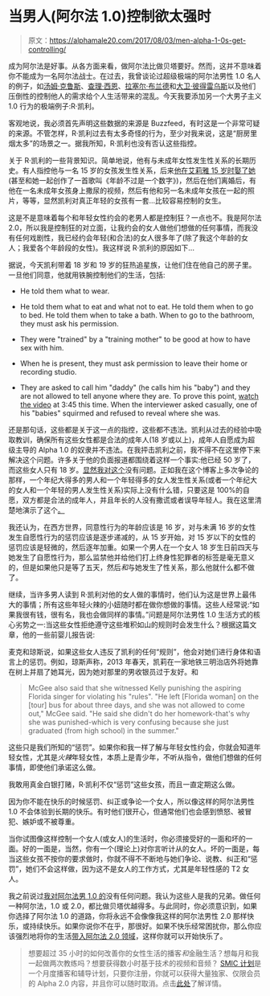 # 当男人(阿尔法 1.0)控制欲太强时

> 原文：<https://alphamale20.com/2017/08/03/men-alpha-1-0s-get-controlling/>

成为阿尔法是好事。从各方面来看，做阿尔法比做贝塔要好。然而，这并不意味着你不能成为一名阿尔法战士。在过去，我曾谈论过超级极端的阿尔法男性 1.0 名人的例子，如[汤姆·克鲁斯](https://blackdragonblog.com/2012/07/06/tom-cruise-and-katie-holmes-divorce/)、[查理·西恩](https://blackdragonblog.com/2011/03/06/ultimate-example-of-a-male-gone-too-alpha-charlie-sheen/)、[拉塞尔·布兰德](https://blackdragonblog.com/2012/01/05/katy-perry-and-russel-brands-divorce-a-valuable-lesson-in-nre/)和[大卫·彼得雷乌斯](https://blackdragonblog.com/2012/11/12/david-petraeus-affair/)以及他们压倒性的控制他人的需求给个人生活带来的混乱。今天我要添加另一个大男子主义 1.0 行为的极端例子:R·凯利。

客观地说，我必须首先声明这些数据的来源是 Buzzfeed，有时这是一个非常可疑的来源。不管怎样，R·凯利过去有太多奇怪的行为，至少对我来说，这是“厨房里烟太多”的场景之一。据我所知，R·凯利也没有否认这些指控。

关于 R·凯利的一些背景知识。简单地说，他有与未成年女性发生性关系的长期历史。有人指控他与一名 15 岁的女孩发生性关系，后来[他在艾莉雅 15 岁时娶了她](https://en.wikipedia.org/wiki/R._Kelly#Illegal_marriage)(甚至和她一起创作了一首歌叫《年龄不过是一个数字》)，然后在他们离婚后，有他在一名未成年女孩身上撒尿的视频，然后有他和另一名未成年女孩在一起的照片，等等，显然凯利对真正年轻的女孩有一套...比较容易控制的女生。

这是不是意味着每个和年轻女性约会的老男人都是控制狂？一点也不。我是阿尔法 2.0，所以我是控制狂的对立面，让我约会的女人做他们想做的任何事情，而我没有任何戏剧性，我已经约会年轻(和合法)的女人很多年了(除了我这个年龄的女人；我爱各个年龄段的女性)。我这样说 R·凯利的原因如下...

据说，今天凯利带着 18 岁和 19 岁的狂热追星族，让他们住在他自己的房子里。一旦他们同意，他就用铁腕控制他们的生活，包括:

*   He told them what to wear.

*   He told them what to eat and what not to eat. He told them when to go to bed. He told them when to take a bath. When to go to the bathroom, they must ask his permission.

*   They were "trained" by a "training mother" to be good at how to have sex with him.

*   When he is present, they must ask permission to leave their home or recording studio.

*   They are asked to call him "daddy" (he calls him his "baby") and they are not allowed to tell anyone where they are. To prove this point, [watch the video](https://www.youtube.com/watch?v=y1uwplPX9Vg) at 3:45 this time. When the interviewer asked casually, one of his "babies" squirmed and refused to reveal where she was.

还是那句话，这些都是关于这一点的指控，这些都不违法。凯利从过去的经验中吸取教训，确保所有这些女性都是合法的成年人(18 岁或以上)，成年人自愿成为超级主导的 Alpha 1.0 的奴隶并不违法。在我抨击凯利之前，我不得不在这里停下来解决这个问题。许多关于他的负面报道都围绕着这样一个事实:他已经 50 岁了，而这些女人只有 18 岁。[显然我对这个](http://www.older-men-younger-women.com)没有问题。正如我在这个博客上多次争论的那样，一个年纪大得多的男人和一个年轻得多的女人发生性关系(或者一个年纪大的女人和一个年轻的男人发生性关系)实际上没有什么错，只要这是 100%的自愿，双方都是合法的成年人，并且年长的人没有撒谎或者误导年轻人。我在这里清楚地演示了这个[。](https://blackdragonblog.com/2015/05/07/objections-to-younger-women-with-older-men/)

我还认为，在西方世界，同意性行为的年龄应该是 16 岁，对与未满 16 岁的女性发生自愿性行为的惩罚应该是逐步递减的，从 15 岁开始，对 15 岁以下的女性的惩罚应该是轻微的，然后逐年加重。如果一个男人在一个女人 18 岁生日前四天与她发生了自愿性行为，那么监禁他并给他们打上终身性犯罪者的标签是毫无意义的，但是如果他只是等了五天，然后*和*与她发生了性关系，那么他就什么都不做了。

继续，当许多男人读到 R·凯利对他的女人做的事情时，他们认为这是世界上最伟大的事情；所有这些年轻火辣的小妞随时都在做你想做的事情。这些人经常说:“如果我很有钱，很有名，我也会做同样的事情。”问题是阿尔法男性 1.0 生活方式的核心劣势之一:当这些女性拒绝遵守这些堆积如山的规则时会发生什么？根据这篇文章，他的一些前婴儿报告说:

麦克和琼斯说，如果这些女人违反了凯利的任何“规则”，他会对她们进行身体和语言上的惩罚。例如，琼斯声称，2013 年春天，凯莉在一家地铁三明治店外将她靠在树上并扇了她耳光，因为她对那里的男收银员过于友好。和

> McGee also said that she witnessed Kelly punishing the aspiring Florida singer for violating his "rules". "He left [Florida woman] on the [tour] bus for about three days, and she was not allowed to come out," McGee said. "He said she didn't do her homework-that's why she was punished-which is very confusing because she just graduated (from high school) in the summer."

这些只是我们所知的“惩罚”。如果你和我一样了解与年轻女性约会，你就会知道年轻女性，尤其是*火辣*年轻女性，本质上是青少年，不听从指令，做他们想做的任何事情，即使他们承诺这么做。

我敢用真金白银打赌，R·凯利不仅“惩罚”这些女孩，而且一直定期这么做。

因为你不能在快乐的时候惩罚、纠正或争论一个女人，所以像这样的阿尔法男性 1.0 不会体验到长期的快乐。有时他们很开心，但通常他们也会感到愤怒、被冒犯、嫉妒或不被尊重。

当你试图像这样控制一个女人(或女人)的生活时，你必须接受好的一面和坏的一面。好的一面是，当然，你有一个(理论上)对你言听计从的女人。坏的一面是，每当这些女孩不按你的要求做时，你就不得不不断地与她们争论、说教、纠正和“惩罚”，她们不会这样做，因为这不是女人的工作方式，尤其是年轻性感的 T2 女人。

我之前说过[我对阿尔法男 1.0 的](https://blackdragonblog.com/2014/11/02/do-i-think-alpha-male-1-0s-are-bad/)没有任何问题。我认为这些人是我的兄弟。做任何一种阿尔法，1.0 或 2.0，都比做贝塔优越得多。与此同时，你必须意识到，如果你选择了阿尔法 1.0 的道路，你将永远不会像像我这样的阿尔法男性 2.0 那样快乐，或持续快乐。如果你说你不在乎，那很好。如果不快乐经常困扰你，那么你应该强烈地将你的生活[带入阿尔法 2.0 领域](http://www.alphamalebook.com/)，这样你就可以开始快乐了。

> 想要超过 35 小时的如何改善你的女性生活的播客*和*金融生活？想每月和我一起做两次教练吗？想要获得数小时基于技术的视频和音频？ [SMIC 计划](https://alphamale20.kartra.com/page/vIL17)是一个月度播客和辅导计划，只要你注册，你就可以获得大量独家、仅限会员的 Alpha 2.0 内容，并且你可以随时取消。点击[此处](https://alphamale20.kartra.com/page/vIL17)了解详情。
> 
> 